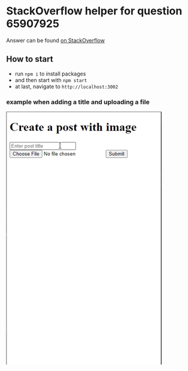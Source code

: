 # StackOverflow helper for question 65907925

Answer can be found [on StackOverflow](https://stackoverflow.com/a/65908426/28004)

## How to start

- run `npm i` to install packages 
- and then start with `npm start`
- at last, navigate to `http://localhost:3002`

### example when adding a title and uploading a file

![](xp1zYM0pEG.gif)
